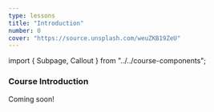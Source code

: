 ```yaml
---
type: lessons
title: "Introduction"
number: 0
cover: "https://source.unsplash.com/weuZKB19ZeU"
---
```

import { Subpage, Callout } from "../../course-components";

<Subpage slug="intro">

### Course Introduction

Coming soon!

</Subpage>
